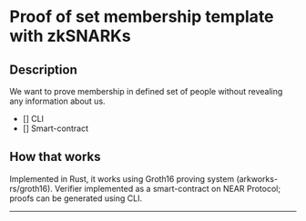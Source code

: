 # Proof of set membership template with zkSNARKs

## Description
We want to prove membership in defined set of people without revealing any information about us.

- [] CLI
- [] Smart-contract

## How that works
Implemented in Rust, it works using Groth16 proving system (arkworks-rs/groth16). Verifier implemented as a smart-contract on NEAR Protocol; proofs can be generated using CLI.

---
